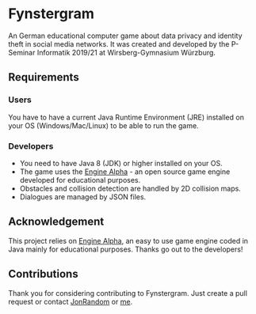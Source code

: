 # Fynstergram
An German educational computer game about data privacy and identity theft in social media networks. It was created and developed by the P-Seminar Informatik 2019/21 at Wirsberg-Gymnasium Würzburg.

## Requirements
### Users
You have to have a current Java Runtime Environment (JRE) installed on your OS (Windows/Mac/Linux) to be able to run the game.

### Developers
* You need to have Java 8 (JDK) or higher installed on your OS.
* The game uses the [Engine Alpha](https://engine-alpha.org) - an open source game engine developed for educational purposes.
* Obstacles and collision detection are handled by 2D collision maps.
* Dialogues are managed by JSON files.

## Acknowledgement
This project relies on [Engine Alpha](https://engine-alpha.org), an easy to use game engine coded in Java mainly for educational purposes. Thanks go out to the developers!

## Contributions
Thank you for considering contributing to Fynstergram. Just create a pull request or contact [JonRandom](https://github.com/JonRandom) or [me](mailto:bee.coding@gmx.de).

